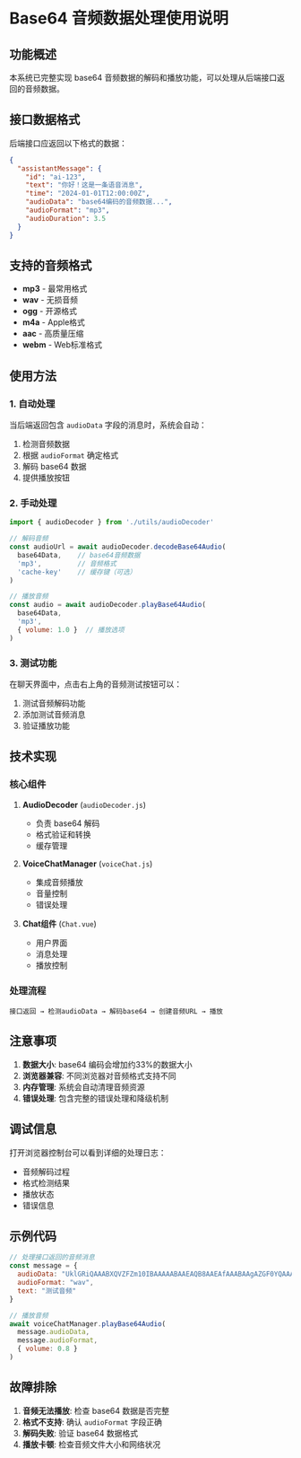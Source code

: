 # Base64 音频数据处理使用说明

## 功能概述

本系统已完整实现 base64 音频数据的解码和播放功能，可以处理从后端接口返回的音频数据。

## 接口数据格式

后端接口应返回以下格式的数据：

```json
{
  "assistantMessage": {
    "id": "ai-123",
    "text": "你好！这是一条语音消息",
    "time": "2024-01-01T12:00:00Z",
    "audioData": "base64编码的音频数据...",
    "audioFormat": "mp3",
    "audioDuration": 3.5
  }
}
```

## 支持的音频格式

- **mp3** - 最常用格式
- **wav** - 无损音频
- **ogg** - 开源格式
- **m4a** - Apple格式
- **aac** - 高质量压缩
- **webm** - Web标准格式

## 使用方法

### 1. 自动处理

当后端返回包含 `audioData` 字段的消息时，系统会自动：

1. 检测音频数据
2. 根据 `audioFormat` 确定格式
3. 解码 base64 数据
4. 提供播放按钮

### 2. 手动处理

```javascript
import { audioDecoder } from './utils/audioDecoder'

// 解码音频
const audioUrl = await audioDecoder.decodeBase64Audio(
  base64Data,    // base64音频数据
  'mp3',         // 音频格式
  'cache-key'    // 缓存键（可选）
)

// 播放音频
const audio = await audioDecoder.playBase64Audio(
  base64Data,
  'mp3',
  { volume: 1.0 }  // 播放选项
)
```

### 3. 测试功能

在聊天界面中，点击右上角的音频测试按钮可以：

1. 测试音频解码功能
2. 添加测试音频消息
3. 验证播放功能

## 技术实现

### 核心组件

1. **AudioDecoder** (`audioDecoder.js`)
   - 负责 base64 解码
   - 格式验证和转换
   - 缓存管理

2. **VoiceChatManager** (`voiceChat.js`)
   - 集成音频播放
   - 音量控制
   - 错误处理

3. **Chat组件** (`Chat.vue`)
   - 用户界面
   - 消息处理
   - 播放控制

### 处理流程

```
接口返回 → 检测audioData → 解码base64 → 创建音频URL → 播放
```

## 注意事项

1. **数据大小**: base64 编码会增加约33%的数据大小
2. **浏览器兼容**: 不同浏览器对音频格式支持不同
3. **内存管理**: 系统会自动清理音频资源
4. **错误处理**: 包含完整的错误处理和降级机制

## 调试信息

打开浏览器控制台可以看到详细的处理日志：

- 音频解码过程
- 格式检测结果
- 播放状态
- 错误信息

## 示例代码

```javascript
// 处理接口返回的音频消息
const message = {
  audioData: "UklGRiQAAABXQVZFZm10IBAAAAABAAEAQB8AAEAfAAABAAgAZGF0YQAAAAA=",
  audioFormat: "wav",
  text: "测试音频"
}

// 播放音频
await voiceChatManager.playBase64Audio(
  message.audioData,
  message.audioFormat,
  { volume: 0.8 }
)
```

## 故障排除

1. **音频无法播放**: 检查 base64 数据是否完整
2. **格式不支持**: 确认 `audioFormat` 字段正确
3. **解码失败**: 验证 base64 数据格式
4. **播放卡顿**: 检查音频文件大小和网络状况
